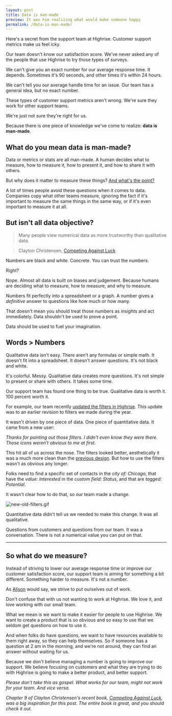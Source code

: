 ```yaml
---
layout: post
title: Data is man-made
preview: It was him realizing what would make someone happy
permalink: /data-is-man-made/
---
```


Here's a secret from the support team at Highrise. Customer support metrics make us feel icky. 

Our team doesn't know our satisfaction score. We've never asked any of the people that use Highrise to try those types of surveys. 

We can't give you an exact number for our average response time. It depends. Sometimes it's 90 seconds, and other times it's within 24 hours. 

We can't tell you our average handle time for an issue. Our team has a general idea, but no exact number. 

These types of customer support metrics aren't wrong. We're sure they work for other support teams. 

We're just not sure they're right for us. 

Because there is one piece of knowledge we've come to realize: **data is man-made**. 

## What do you mean data is man-made?

Data or metrics or stats are all man-made. A human decides what to measure, how to measure it, how to present it, and how to share it with others.  

But why does it matter to measure these things? [And what's the point?](https://m.signalvnoise.com/real-time-dashboards-considered-harmful-7ab026942ac#.ssz9jaflz) 

A lot of times people avoid these questions when it comes to data. Companies copy what other teams measure, ignoring the fact if it's important to measure the same things in the same way, or if it's even important to measure it at all. 

## But isn't all data objective? 

> Many people view numerical data as more trustworthy than qualitative data. 

> Clayton Christensen, [Competing Against Luck](https://www.amazon.com/Competing-Against-Luck-Innovation-Customer/dp/0062435612)

Numbers are black and white. Concrete. You can trust the numbers. 

Right? 

Nope. Almost all data is built on biases and judgement. Because humans are deciding what to measure, how to measure, and why to measure. 

Numbers fit perfectly into a spreadsheet or a graph. A number gives a *definitive* answer to questions like how much or how many. 

That doesn't mean you should treat those numbers as *insights* and act immediately. Data shouldn't be used to prove a point. 

Data should be used to fuel your imagination. 

## Words > Numbers 

Qualitative data isn't easy. There aren't any formulas or simple math. It doesn't fit into a spreadsheet. It doesn't answer questions. It's not black and white. 

It's colorful. Messy. Qualitative data creates more questions. It's not simple to present or share with others. It takes some time. 

Our support team has found one thing to be true. Qualitative data is worth it. 100 percent worth it. 

For example, our team recently [updated the filters in Highrise](http://blog.highrisehq.com/post/153354155666/filter-ui-updates). This update was to an earlier revision to filters we made during the year. 

It wasn't driven by one piece of data. One piece of quantitative data. It came from a new user: 

*Thanks for pointing out those filters. I didn't even know they were there. Those icons weren't obvious to me at first.* 

This hit all of us across the nose. The filters looked better, aesthetically it was a much more clean than the [previous design](https://cl.ly/2S3V332N281E). But how to use the filters wasn't as obvious any longer. 

Folks need to find a specific set of contacts in the *city of: Chicago*, that have the *value: Interested* in the *custom field: Status*, and that are *tagged: Potential*. 

It wasn't clear how to do that, so our team made a change. 

![new-old-filters.gif](https://draftin.com:443/images/48870?token=KjKIKSoBT_Eeuyaeb9xQH-9UNDo45bUXPPtz6jse9AG4I84q0exg0u6CtEPBFQmB-fVA958PC72ZeTS2TJVW_q8) 

Quantitative data didn't tell us we needed to make this change. It was all qualitative. 

Questions from customers and questions from our team. It was a conversation. There is not a numerical value you can put on that. 

* * * 

## So what do we measure? 

Instead of striving to lower our average response time or improve our customer satisfaction score, our support team is aiming for something a bit different. Something harder to measure. It's not a number. 

As [Alison](https://twitter.com/alisongroves) would say, we strive to put ourselves out of work. 

Don't confuse that with us not wanting to work at Highrise. We love it, and love working with our small team. 

What we mean is we want to make it easier for people to use Highrise. We want to create a product that is so obvious and so easy to use that we seldom get questions on how to use it. 

And when folks do have questions, we want to have resources available to them right away, so they can help themselves. So if someone has a question at 2 am in the morning, and we're not around, they can find an answer without waiting for us. 

Because we don't believe managing a number is going to improve our support. We believe focusing on customers and what they are trying to do with Highrise is going to make a better product, and better support. 

*Please don't take this as gospel. What works for our team, might not work for your team. And vice versa.* 

*Chapter 9 of Clayton Christensen's recent book, [Competing Against Luck](https://www.amazon.com/Competing-Against-Luck-Innovation-Customer/dp/0062435612), was a big inspiration for this post. The entire book is great, and you should check it out.* 
